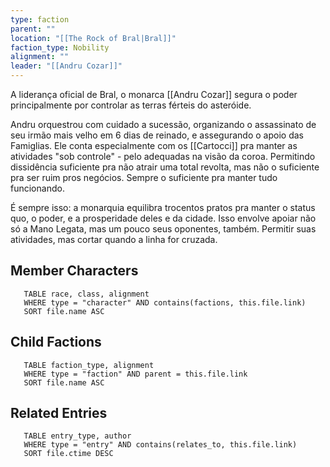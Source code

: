 ```yaml
---
type: faction
parent: ""
location: "[[The Rock of Bral|Bral]]"
faction_type: Nobility
alignment: ""
leader: "[[Andru Cozar]]"
---
```

A liderança oficial de Bral, o monarca [[Andru Cozar]] segura o poder principalmente por controlar as terras férteis do asteróide. 

Andru orquestrou com cuidado a sucessão, organizando o assassinato de seu irmão mais velho em 6 dias de reinado, e assegurando o apoio das Famiglias. Ele conta especialmente com os [[Cartocci]] pra manter as atividades "sob controle" - pelo adequadas na visão da coroa. Permitindo dissidência suficiente pra não atrair uma total revolta, mas não o suficiente pra ser ruim pros negócios. Sempre o suficiente pra manter tudo funcionando. 

É sempre isso: a monarquia equilibra trocentos pratos pra manter o status quo, o poder, e a prosperidade deles e da cidade. Isso envolve apoiar não só a Mano Legata, mas um pouco seus oponentes, também. Permitir suas atividades, mas cortar quando a linha for cruzada.

<!-- DYNAMIC:related-entries -->

## Member Characters

 ```dataview
    TABLE race, class, alignment
    WHERE type = "character" AND contains(factions, this.file.link)
    SORT file.name ASC
 ```

## Child Factions

 ```dataview
    TABLE faction_type, alignment
    WHERE type = "faction" AND parent = this.file.link
    SORT file.name ASC
 ```

## Related Entries

 ```dataview
    TABLE entry_type, author
    WHERE type = "entry" AND contains(relates_to, this.file.link)
    SORT file.ctime DESC
```

<!-- /DYNAMIC -->